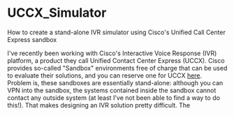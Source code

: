 # UCCX_Simulator
How to create a stand-alone IVR simulator using Cisco's Unified Call Center Express sandbox

I've recently been working with Cisco's Interactive Voice Response (IVR) platform, a product they call Unified Contact Center Express (UCCX).  Cisco provides so-called "Sandbox" environments free of charge that can be used to evaluate their solutions, and you can reserve one for UCCX [here](https://developer.cisco.com/docs/sandbox/#!collaboration).  Problem is, these sandboxes are essentially stand-alone: although you can VPN into the sandbox, the systems contained inside the sandbox cannot contact any outside system (at least I've not been able to find a way to do this!).  That makes designing an IVR solution pretty difficult.  The 
